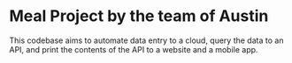 # Meal Project by the team of Austin

This codebase aims to automate data entry to a cloud, query the data to an API, and print the contents of the API to a website and a mobile app.
